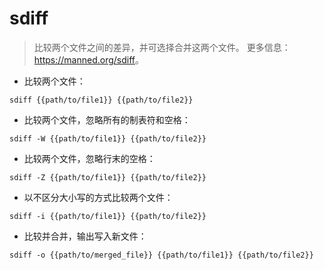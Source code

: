 # sdiff

> 比较两个文件之间的差异，并可选择合并这两个文件。
> 更多信息：<https://manned.org/sdiff>。

- 比较两个文件：

`sdiff {{path/to/file1}} {{path/to/file2}}`

- 比较两个文件，忽略所有的制表符和空格：

`sdiff -W {{path/to/file1}} {{path/to/file2}}`

- 比较两个文件，忽略行末的空格：

`sdiff -Z {{path/to/file1}} {{path/to/file2}}`

- 以不区分大小写的方式比较两个文件：

`sdiff -i {{path/to/file1}} {{path/to/file2}}`

- 比较并合并，输出写入新文件：

`sdiff -o {{path/to/merged_file}} {{path/to/file1}} {{path/to/file2}}`